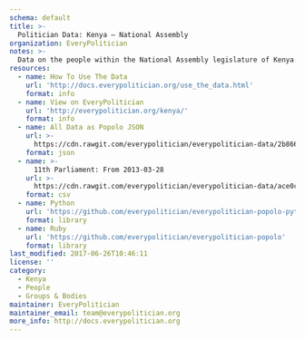 ```yaml
---
schema: default
title: >-
  Politician Data: Kenya — National Assembly
organization: EveryPolitician
notes: >-
  Data on the people within the National Assembly legislature of Kenya.
resources:
  - name: How To Use The Data
    url: 'http://docs.everypolitician.org/use_the_data.html'
    format: info
  - name: View on EveryPolitician
    url: 'http://everypolitician.org/kenya/'
    format: info
  - name: All Data as Popolo JSON
    url: >-
      https://cdn.rawgit.com/everypolitician/everypolitician-data/2b86620e980afff7e0e4bf515d995c3d073b4fa4/data/Kenya/Assembly/ep-popolo-v1.0.json
    format: json
  - name: >-
      11th Parliament: From 2013-03-28
    url: >-
      https://cdn.rawgit.com/everypolitician/everypolitician-data/ace0cc5cc9e8222f83b2ccc1af7dbc039bc904c8/data/Kenya/Assembly/term-11.csv
    format: csv
  - name: Python
    url: 'https://github.com/everypolitician/everypolitician-popolo-python'
    format: library
  - name: Ruby
    url: 'https://github.com/everypolitician/everypolitician-popolo'
    format: library
last_modified: 2017-06-26T10:46:11
license: ''
category:
  - Kenya
  - People
  - Groups & Bodies
maintainer: EveryPolitician
maintainer_email: team@everypolitician.org
more_info: http://docs.everypolitician.org
---
```

